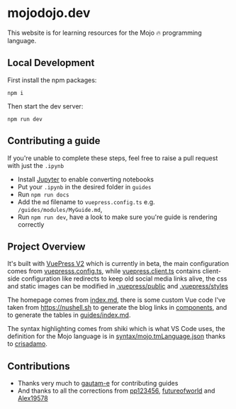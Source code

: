 # mojodojo.dev
This website is for learning resources for the Mojo 🔥 programming language.

## Local Development
First install the npm packages:
```
npm i
```
Then start the dev server:
```
npm run dev
```

## Contributing a guide
If you're unable to complete these steps, feel free to raise a pull request with just the `.ipynb`

- Install [Jupyter](https://jupyter.org/install) to enable converting notebooks
- Put your `.ipynb` in the desired folder in `guides`
- Run `npm run docs` 
- Add the `md` filename to `vuepress.config.ts` e.g. `/guides/modules/MyGuide.md`, 
- Run `npm run dev`, have a look to make sure you're guide is rendering correctly

## Project Overview
It's built with [VuePress V2](https://v2.vuepress.vuejs.org/guide/getting-started.html) which is currently in beta, the main configuration comes from [vuepresss.config.ts](vuepress.config.ts), while [vuepress.client.ts](vuepress.client.ts) contains client-side configuration like redirects to keep old social media links alive, the css and static images can be modified in [.vuepress/public](.vuepress/public) and [.vuepress/styles](.vuepress/styles)

The homepage comes from [index.md](index.md), there is some custom Vue code I've taken from https://nushell.sh to generate the blog links in [components](components), and to generate the tables in [guides/index.md](guides/index.md).

The syntax highlighting comes from shiki which is what VS Code uses, the definition for the Mojo language is in [syntax/mojo.tmLanguage.json](syntax/mojo.tmLanguage.json) thanks to [crisadamo](https://github.com/crisadamo/mojo-lang-syntax).

## Contributions
- Thanks very much to [gautam-e](github.com/gautam-e) for contributing guides
- And thanks to all the corrections from [pp123456](github.com/pp123456), [futureofworld](github.com/futureofworld) and [Alex19578](github.com/pp123456)
